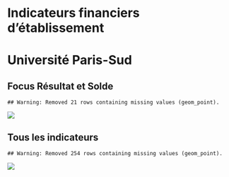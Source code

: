 Indicateurs financiers d’établissement
================

# Université Paris-Sud

## Focus Résultat et Solde

    ## Warning: Removed 21 rows containing missing values (geom_point).

![](/home/julien/repo/cpesr/RFC/Finances/Etablissements/université_paris_sud_files/figure-gfm/etab.focus-1.png)<!-- -->

## Tous les indicateurs

    ## Warning: Removed 254 rows containing missing values (geom_point).

![](/home/julien/repo/cpesr/RFC/Finances/Etablissements/université_paris_sud_files/figure-gfm/etab-1.png)<!-- -->
